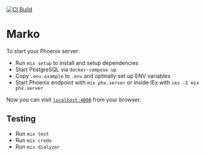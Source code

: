 [![CI Build](https://github.com/mpotra/marko/actions/workflows/ci.yml/badge.svg?branch=main&event=status)](https://github.com/mpotra/marko/actions/workflows/ci.yml)

# Marko

To start your Phoenix server:

  * Run `mix setup` to install and setup dependencies
  * Start PostgreSQL via `docker-compose up`
  * Copy `.env.example` to `.env` and optinally set up ENV variables
  * Start Phoenix endpoint with `mix phx.server` or inside IEx with `iex -S mix phx.server`

Now you can visit [`localhost:4000`](http://localhost:4000) from your browser.


## Testing

  * Run `mix test`
  * Run `mix credo`
  * Run `mix dialyzer`